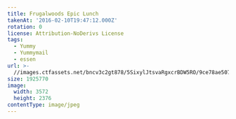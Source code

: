 ```yaml
---
title: Frugalwoods Epic Lunch
takenAt: '2016-02-10T19:47:12.000Z'
rotation: 0
license: Attribution-NoDerivs License
tags:
  - Yummy
  - Yummymail
  - essen
url: >-
  //images.ctfassets.net/bncv3c2gt878/5SixylJtsvaRgxcrBDW5RO/9ce78ae5072c4c0495a4763402fc0a4b/frugalwoods-epic-lunch_24866013681_o
size: 1925770
image:
  width: 3572
  height: 2376
contentType: image/jpeg
---
```


